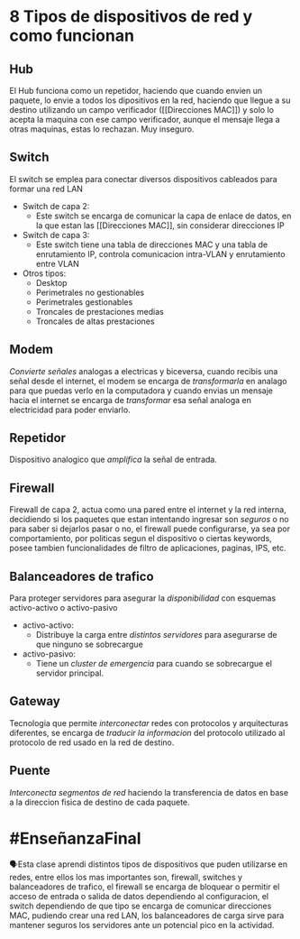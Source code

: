 # 8 Tipos de dispositivos de red y como funcionan

## Hub

El Hub funciona como un repetidor, haciendo que cuando envien un paquete, lo envie a todos los dipositivos en la red, haciendo que llegue a su destino utilizando un campo verificador ([[Direcciones MAC]]) y solo lo acepta la maquina con ese campo verificador, aunque el mensaje llega a otras maquinas, estas lo rechazan. Muy inseguro.

## Switch

El switch se emplea para conectar diversos dispositivos cableados para formar una red LAN
- Switch de capa 2:
	- Este switch se encarga de comunicar la capa de enlace de datos, en la que estan las [[Direcciones MAC]], sin considerar direcciones IP
- Switch de capa 3:
	- Este switch tiene una tabla de direcciones MAC y una tabla de enrutamiento IP, controla comunicacion intra-VLAN y enrutamiento entre VLAN
- Otros tipos:
	- Desktop
	- Perimetrales no gestionables
	- Perimetrales gestionables
	- Troncales de prestaciones medias
	- Troncales de altas prestaciones

## Modem

*Convierte señales* analogas a electricas y biceversa, cuando recibis una señal desde el internet, el modem se encarga de *transformarla* en analago para que puedas verlo en la computadora y cuando envias un mensaje hacia el internet se encarga de *transformar* esa señal analoga en electricidad para poder enviarlo. 

## Repetidor

Dispositivo analogico que *amplifica* la señal de entrada.

## Firewall

Firewall de capa 2, actua como una pared entre el internet y la red interna, decidiendo si los paquetes que estan intentando ingresar son *seguros* o no para saber si dejarlos pasar o no, el firewall puede configurarse, ya sea por comportamiento, por politicas segun el dispositivo o ciertas keywords, posee tambien funcionalidades de filtro de aplicaciones, paginas, IPS, etc.


## Balanceadores de trafico

Para proteger servidores para asegurar la *disponibilidad* con esquemas activo-activo o activo-pasivo
- activo-activo:
	- Distribuye la carga entre *distintos servidores* para asegurarse de que ninguno se sobrecargue
- activo-pasivo:
	- Tiene un *cluster de emergencia* para cuando se sobrecargue el servidor principal.

## Gateway

Tecnologia que permite *interconectar* redes con protocolos y arquitecturas diferentes, se encarga de *traducir la informacion* del protocolo utilizado al protocolo de red usado en la red de destino.

## Puente

*Interconecta segmentos de red* haciendo la transferencia de datos en base a la direccion fisica de destino de cada paquete.


# #EnseñanzaFinal 
<p>🗣️Esta clase aprendi distintos tipos de dispositivos que puden utilizarse en redes, entre ellos los mas importantes son, firewall, switches y balanceadores de trafico, el firewall se encarga de bloquear o permitir el acceso de entrada o salida de datos dependiendo al configuracion, el switch dependiendo de que tipo se encarga de comunicar direcciones MAC, pudiendo crear una red LAN, los balanceadores de carga sirve para mantener seguros los servidores ante un potencial pico en la actividad.</p>
